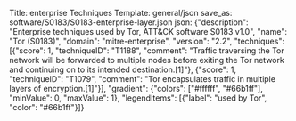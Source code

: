 Title: enterprise Techniques
Template: general/json
save_as: software/S0183/S0183-enterprise-layer.json
json: {"description": "Enterprise techniques used by Tor, ATT&CK software S0183 v1.0", "name": "Tor (S0183)", "domain": "mitre-enterprise", "version": "2.2", "techniques": [{"score": 1, "techniqueID": "T1188", "comment": "Traffic traversing the Tor network will be forwarded to multiple nodes before exiting the Tor network and continuing on to its intended destination.[1]"}, {"score": 1, "techniqueID": "T1079", "comment": "Tor encapsulates traffic in multiple layers of encryption.[1]"}], "gradient": {"colors": ["#ffffff", "#66b1ff"], "minValue": 0, "maxValue": 1}, "legendItems": [{"label": "used by Tor", "color": "#66b1ff"}]}
